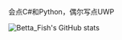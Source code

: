 会点C#和Python，偶尔写点UWP

![Betta_Fish's GitHub stats](https://github-readme-stats.vercel.app/api?username=zxbmmmmmmmmm&show_icons=true&theme=transparent)
